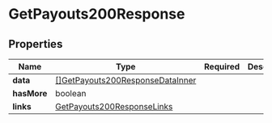 # GetPayouts200Response



## Properties

Name | Type | Required | Description
------------ | ------------- | ------------- | -------------
**data** | [[]GetPayouts200ResponseDataInner](GetPayouts200ResponseDataInner.md) |  | 
**hasMore** | boolean |  | 
**links** | [GetPayouts200ResponseLinks](GetPayouts200ResponseLinks.md) |  | 


